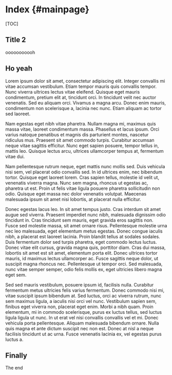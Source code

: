 # Index							{#mainpage}
[TOC]

## Title 2
ooooooooooh



## Ho yeah

Lorem ipsum dolor sit amet, consectetur adipiscing elit. Integer convallis mi vitae accumsan vestibulum. Etiam tempor mauris quis convallis tempor. Nunc viverra ultrices lectus vitae eleifend. Quisque eget mauris condimentum, pretium elit at, tincidunt orci. In tincidunt velit nec auctor venenatis. Sed eu aliquam orci. Vivamus a magna arcu. Donec enim mauris, condimentum non scelerisque a, lacinia nec nunc. Etiam aliquam ac tortor sed laoreet.

Nam egestas eget nibh vitae pharetra. Nullam magna mi, maximus quis massa vitae, laoreet condimentum massa. Phasellus et lacus ipsum. Orci varius natoque penatibus et magnis dis parturient montes, nascetur ridiculus mus. Praesent sit amet commodo turpis. Curabitur accumsan neque vitae sagittis efficitur. Nunc eget sapien posuere, tempor tellus in, mattis leo. Quisque lectus arcu, ultrices ullamcorper tempus at, fermentum vitae dui.

Nam pellentesque rutrum neque, eget mattis nunc mollis sed. Duis vehicula nisi sem, vel placerat odio convallis sed. In id ultrices enim, nec bibendum tortor. Quisque eget laoreet lorem. Cras sapien tellus, molestie id velit ut, venenatis viverra magna. Nunc sem magna, rhoncus ut egestas ac, pharetra ut est. Proin ut felis vitae ligula posuere pharetra sollicitudin non odio. Quisque eget massa nec dolor venenatis volutpat. Maecenas malesuada ipsum sit amet nisi lobortis, at placerat nulla efficitur.

Donec egestas lacus leo. In sit amet tempus justo. Cras interdum sit amet augue sed viverra. Praesent imperdiet nunc nibh, malesuada dignissim odio tincidunt in. Cras tincidunt sem mauris, eget gravida eros sagittis non. Fusce sed molestie massa, sit amet ornare risus. Pellentesque molestie urna nec leo malesuada, eget elementum metus egestas. Donec congue iaculis nibh, a placerat est laoreet lacinia. Proin blandit tellus at sodales sodales. Duis fermentum dolor sed turpis pharetra, eget commodo lectus luctus. Donec vitae elit cursus, gravida magna quis, porttitor diam. Cras dui massa, lobortis sit amet est sit amet, elementum porta elit. Donec ultrices tortor mauris, id maximus lectus ullamcorper ac. Fusce sagittis neque dolor, ut suscipit magna rhoncus nec. Pellentesque ut tempor orci. Sed malesuada, nunc vitae semper semper, odio felis mollis ex, eget ultricies libero magna eget sem.

Sed sed mauris vestibulum, posuere ipsum id, facilisis nulla. Curabitur fermentum metus ultricies felis varius fermentum. Donec commodo nisi mi, vitae suscipit ipsum bibendum at. Sed luctus, orci ac viverra rutrum, nunc sem maximus ligula, a iaculis nisi orci vel nunc. Vestibulum sapien sem, finibus eget viverra non, placerat eget enim. Morbi a nibh quam. Proin elementum, mi in commodo scelerisque, purus ex luctus tellus, sed luctus ligula ligula ut nunc. In ut erat vel nisi convallis convallis vel et mi. Donec vehicula porta pellentesque. Aliquam malesuada bibendum ornare. Nulla quis magna et ante dictum suscipit nec non est. Donec at nisl a neque facilisis tincidunt ut ac urna. Fusce venenatis lacinia ex, vel egestas purus luctus a.

## Finally
The end